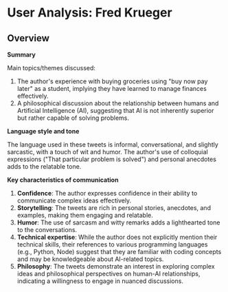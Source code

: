# User Analysis: Fred Krueger

## Overview

**Summary**

Main topics/themes discussed:

1. The author's experience with buying groceries using "buy now pay later" as a student, implying they have learned to manage finances effectively.
2. A philosophical discussion about the relationship between humans and Artificial Intelligence (AI), suggesting that AI is not inherently superior but rather capable of solving problems.

**Language style and tone**

The language used in these tweets is informal, conversational, and slightly sarcastic, with a touch of wit and humor. The author's use of colloquial expressions ("That particular problem is solved") and personal anecdotes adds to the relatable tone.

**Key characteristics of communication**

1. **Confidence**: The author expresses confidence in their ability to communicate complex ideas effectively.
2. **Storytelling**: The tweets are rich in personal stories, anecdotes, and examples, making them engaging and relatable.
3. **Humor**: The use of sarcasm and witty remarks adds a lighthearted tone to the conversations.
4. **Technical expertise**: While the author does not explicitly mention their technical skills, their references to various programming languages (e.g., Python, Node) suggest that they are familiar with coding concepts and may be knowledgeable about AI-related topics.
5. **Philosophy**: The tweets demonstrate an interest in exploring complex ideas and philosophical perspectives on human-AI relationships, indicating a willingness to engage in nuanced discussions.
